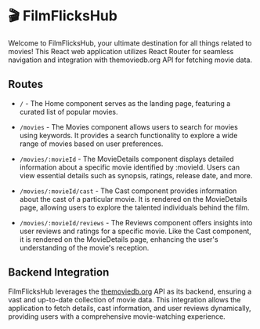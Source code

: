 # 🎬 FilmFlicksHub 

Welcome to FilmFlicksHub, your ultimate destination for all things related to movies! This React web application utilizes React Router for seamless navigation and integration with themoviedb.org API for fetching movie data.  

## Routes

- `/` - The Home component serves as the landing page, featuring a curated list of popular movies.

- `/movies` - The Movies component allows users to search for movies using keywords. It provides a search functionality to explore a wide range of movies based on user preferences.

- `/movies/:movieId` - The MovieDetails component displays detailed information about a specific movie identified by :movieId. Users can view essential details such as synopsis, ratings, release date, and more.

- `/movies/:movieId/cast` - The Cast component provides information about the cast of a particular movie. It is rendered on the MovieDetails page, allowing users to explore the talented individuals behind the film.

- `/movies/:movieId/reviews` - The Reviews component offers insights into user reviews and ratings for a specific movie. Like the Cast component, it is rendered on the MovieDetails page, enhancing the user's understanding of the movie's reception.

## Backend Integration

FilmFlicksHub leverages the [themoviedb.org](https://www.themoviedb.org/) API as its backend, ensuring a vast and up-to-date collection of movie data. This integration allows the application to fetch details, cast information, and user reviews dynamically, providing users with a comprehensive movie-watching experience.
